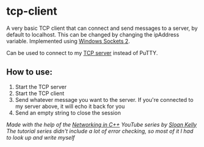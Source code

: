 # tcp-client

A very basic TCP client that can connect and send messages to a server, by default to localhost. This can be changed by changing the ipAddress variable. Implemented using [Windows Sockets 2](https://docs.microsoft.com/en-us/windows/win32/winsock/windows-sockets-start-page-2).

Can be used to connect to my [TCP server](https://github.com/molnar-david/tcp-server/) instead of PuTTY.

## How to use:
1. Start the TCP server
2. Start the TCP client
3. Send whatever message you want to the server. If you're connected to my server above, it will echo it back for you
4. Send an empty string to close the session

*Made with the help of the [Networking in C++](https://www.youtube.com/playlist?list=PLZo2FfoMkJeEogzRXEJeTb3xpA2RAzwCZ) YouTube series by [Sloan Kelly](https://www.youtube.com/c/sloankelly)*  
*The tutorial series didn't include a lot of error checking, so most of it I had to look up and write myself*
